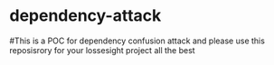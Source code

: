 # dependency-attack

#This is a POC for dependency confusion attack and please use this reposisrory for your lossesight project all the best
